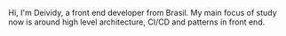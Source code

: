 Hi, I'm Deividy, a front end developer from Brasil. My main focus of study now is around high level architecture, CI/CD and patterns in front end. 
